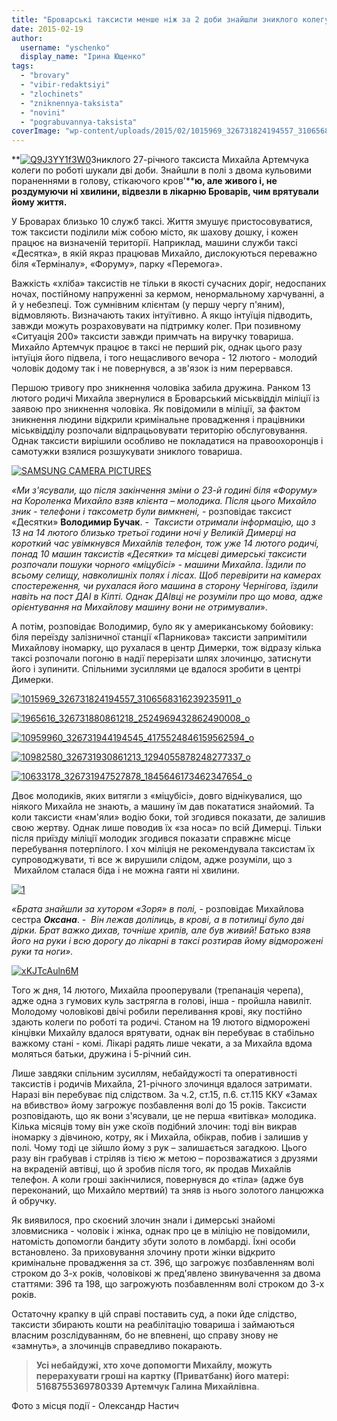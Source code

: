 ```yaml
---
title: "Броварські таксисти менше ніж за 2 доби знайшли зниклого колегу та його кривдника"
date: 2015-02-19
author: 
  username: "yschenko"
  display_name: "Ірина Ющенко"
tags: 
  - "brovary"
  - "vibir-redaktsiyi"
  - "zlochinets"
  - "zniknennya-taksista"
  - "novini"
  - "pograbuvannya-taksista"
coverImage: "wp-content/uploads/2015/02/1015969_326731824194557_3106568316239235911_o.jpg"
---
```


**[![Q9J3YY1f3W0](https://mpz.brovary.org/wp-content/uploads/2015/02/Q9J3YY1f3W0.jpg)](https://mpz.brovary.org/wp-content/uploads/2015/02/Q9J3YY1f3W0.jpg)Зниклого 27-річного таксиста Михайла Артемчука колеги по роботі шукали дві доби. Знайшли в полі з двома кульовими пораненнями в голову, стікаючого кров'****ю, але живого і, не роздумуючи ні хвилини, відвезли в лікарню Броварів, чим врятували йому життя.** 

У Броварах близько 10 служб таксі. Життя змушує пристосовуватися, тож таксисти поділили між собою місто, як шахову дошку, і кожен працює на визначеній території. Наприклад, машини служби таксі «Десятка», в якій якраз працював Михайло, дислокуються переважно біля «Терміналу», «Форуму», парку «Перемога».

Важкість «хліба» таксистів не тільки в якості сучасних доріг, недоспаних ночах, постійному напруженні за кермом, ненормальному харчуванні, а й у небезпеці. Тож сумнівним клієнтам (у першу чергу п'яним), відмовляють. Визначають таких інтуїтивно. А якщо інтуїція підводить, завжди можуть розраховувати на підтримку колег. При позивному «Ситуація 200» таксисти завжди примчать на виручку товариша. Михайло Артемчук працює в таксі не перший рік, однак цього разу інтуїція його підвела, і того нещасливого вечора - 12 лютого - молодий чоловік додому так і не повернувся, а зв'язок із ним перервався.

Першою тривогу про зникнення чоловіка забила дружина. Ранком 13 лютого родичі Михайла звернулися в Броварський міськвідділ міліції із заявою про зникнення чоловіка. Як повідомили в міліції, за фактом зникнення людини відкрили кримінальне провадження і працівники міськвідділу розпочали відпрацьовувати територію обслуговування. Однак таксисти вирішили особливо не покладатися на правоохоронців і самотужки взялися розшукувати зниклого товариша.

[![SAMSUNG CAMERA PICTURES](https://mpz.brovary.org/wp-content/uploads/2015/02/22.jpg)](https://mpz.brovary.org/wp-content/uploads/2015/02/22.jpg)

_«Ми з'ясували, що після закінчення зміни о 23-й годині біля «Форуму» на Короленка Михайло взяв клієнта – молодика. Після цього Михайло зник - телефони і таксометр були вимкнені,_ - розповідає таксист «Десятки» **Володимир Бучак**. -  _Таксисти отримали інформацію, що з 13 на 14 лютого близько третьої години ночі у Великій Димерці на короткий час увімкнувся Михайлів телефон, тож уже 14 лютого родичі, понад 10 машин таксистів «Десятки» та місцеві димерські таксисти розпочали пошуки чорного «міцубісі» - машини Михайла_. _Їздили по всьому селищу, навколишніх полях і лісах. Щоб перевірити на камерах спостереження, чи рухалася його машина в сторону Чернігова, їздили навіть на пост ДАІ в Кіпті. Однак ДАІвці не розуміли про що мова, адже орієнтування на Михайлову машину вони не отримували_».

А потім, розповідає Володимир, було як у американському бойовику: біля переїзду залізничної станції «Парникова» таксисти запримітили Михайлову іномарку, що рухалася в центр Димерки, тож відразу кілька таксі розпочали погоню в надії перерізати шлях злочинцю, затиснути його і зупинити. Спільними зусиллями це вдалося зробити в центрі Димерки.

[![1015969_326731824194557_3106568316239235911_o](https://mpz.brovary.org/wp-content/uploads/2015/02/1015969_326731824194557_3106568316239235911_o.jpg)](https://mpz.brovary.org/wp-content/uploads/2015/02/1015969_326731824194557_3106568316239235911_o.jpg)

[![1965616_326731880861218_2524969432862490008_o](https://mpz.brovary.org/wp-content/uploads/2015/02/1965616_326731880861218_2524969432862490008_o.jpg)](https://mpz.brovary.org/wp-content/uploads/2015/02/1965616_326731880861218_2524969432862490008_o.jpg)

[![10959960_326731944194545_4175524846159562594_o](https://mpz.brovary.org/wp-content/uploads/2015/02/10959960_326731944194545_4175524846159562594_o.jpg)](https://mpz.brovary.org/wp-content/uploads/2015/02/10959960_326731944194545_4175524846159562594_o.jpg)

[![10982580_326731930861213_1294055878248277337_o](https://mpz.brovary.org/wp-content/uploads/2015/02/10982580_326731930861213_1294055878248277337_o.jpg)](https://mpz.brovary.org/wp-content/uploads/2015/02/10982580_326731930861213_1294055878248277337_o.jpg)

[![10633178_326731947527878_1845646173462347654_o](https://mpz.brovary.org/wp-content/uploads/2015/02/10633178_326731947527878_1845646173462347654_o.jpg)](https://mpz.brovary.org/wp-content/uploads/2015/02/10633178_326731947527878_1845646173462347654_o.jpg)

Двоє молодиків, яких витягли з «міцубісі», довго віднікувалися, що ніякого Михайла не знають, а машину їм дав покататися знайомий. Та коли таксисти «нам'яли» водію боки, той згодився показати, де залишив свою жертву. Однак лише поводив їх «за носа» по всій Димерці. Тільки після приїзду міліції молодик згодився показати справжнє місце перебування потерпілого. І хоч міліція не рекомендувала таксистам їх супроводжувати, ті все ж вирушили слідом, адже розуміли, що з  Михайлом сталася біда і не можна гаяти ні хвилини.

[![1](https://mpz.brovary.org/wp-content/uploads/2015/02/13.jpg)](https://mpz.brovary.org/wp-content/uploads/2015/02/13.jpg)

_«Брата знайшли за хутором «Зоря» в полі,_ - розповідає Михайлова сестра **_Оксана_**. -  _Він лежав долілиць, в крові, а в потилиці було дві дірки. Брат важко дихав, точніше хрипів, але був живий! Батько взяв його на руки і всю дорогу до лікарні в таксі розтирав йому відморожені руки та ноги»._

[![xKJTcAuln6M](https://mpz.brovary.org/wp-content/uploads/2015/02/xKJTcAuln6M.jpg)](https://mpz.brovary.org/wp-content/uploads/2015/02/xKJTcAuln6M.jpg)

Того ж дня, 14 лютого, Михайла прооперували (трепанація черепа), адже одна з гумових куль застрягла в голові, інша - пройшла навиліт. Молодому чоловікові двічі робили переливання крові, яку постійно здають колеги по роботі та родичі. Станом на 19 лютого відморожені кінцівки Михайлу вдалося врятувати, однак він перебуває в стабільно важкому стані - комі. Лікарі радять лише чекати, а за Михайла вдома моляться батьки, дружина і 5-річний син.

Лише завдяки спільним зусиллям, небайдужості та оперативності таксистів і родичів Михайла, 21-річного злочинця вдалося затримати. Наразі він перебуває під слідством. За ч.2, ст.15, п.6. ст.115 ККУ «Замах на вбивство» йому загрожує позбавлення волі до 15 років. Таксисти розповідають, що як вони з'ясували, це не перша «витівка» молодика. Кілька місяців тому він уже скоїв подібний злочин: тоді він викрав іномарку з дівчиною, котру, як і Михайла, обікрав, побив і залишив у полі. Чому тоді це зійшло йому з рук – залишається загадкою. Цього разу він грабував і стріляв із тією ж метою – порозважатися з друзями на вкраденій автівці, що й зробив після того, як продав Михайлів телефон. А коли гроші закінчилися, повернувся до «тіла» (адже був переконаний, що Михайло мертвий) та зняв із нього золотого ланцюжка й обручку.

Як виявилося, про скоєний злочин знали і димерські знайомі зловмисника - чоловік і жінка, однак про це в міліцію не повідомили, натомість допомогли бандиту збути золото в ломбарді. Їхні особи встановлено. За приховування злочину проти жінки відкрито кримінальне провадження за ст. 396, що загрожує позбавленням волі строком до 3-х років, чоловікові ж пред'явлено звинувачення за двома статтями: 396 та 198, що загрожують позбавленням волі строком до 3-х років.

Остаточну крапку в цій справі поставить суд, а поки йде слідство, таксисти збирають кошти на реабілітацію товариша і займаються власним розслідуванням, бо не впевнені, що справу знову не «замнуть», а злочинців справедливо покарають.

> **Усі небайдужі, хто хоче допомогти Михайлу, можуть перерахувати гроші на картку (Приватбанк) його матері:  5168755369780339 Артемчук Галина Михайлівна**.

Фото з місця події - Олександр Настич
